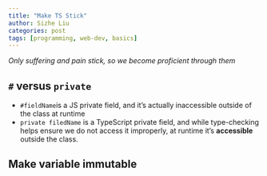 ```yaml
---
title: "Make TS Stick"
author: Sizhe Liu
categories: post 
tags: [programming, web-dev, basics]
---
```


_Only suffering and pain stick, so we become proficient through them_<!--more-->

## `#` versus `private`

- `#fieldName`is a JS private field, and it’s actually inaccessible outside of the class at runtime
- `private filedName` is a TypeScript private field, and while type-checking helps ensure we do not access it improperly, at runtime it’s **accessible** outside the class.

## Make variable immutable
